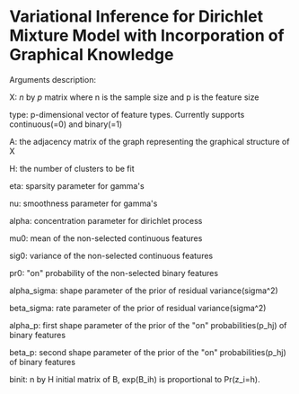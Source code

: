 # Variational Inference for Dirichlet Mixture Model with Incorporation of Graphical Knowledge

Arguments description:

X: $n$ by $p$ matrix where n is the sample size and p is the feature size

type: p-dimensional vector of feature types. Currently supports continuous(=0) and binary(=1)

A: the adjacency matrix of the graph representing the graphical structure of X

H: the number of clusters to be fit

eta: sparsity parameter for gamma's

nu: smoothness parameter for gamma's

alpha: concentration parameter for dirichlet process

mu0: mean of the non-selected continuous features

sig0: variance of the non-selected continuous features

pr0: "on" probability of the non-selected binary features

alpha_sigma: shape parameter of the prior of residual variance(sigma^2)

beta_sigma: rate parameter of the prior of residual variance(sigma^2)

alpha_p: first shape parameter of the prior of the "on" probabilities(p_hj) of binary features

beta_p: second shape parameter of the prior of the "on" probabilities(p_hj) of binary features

binit: n by H initial matrix of B, exp(B_ih) is proportional to Pr(z_i=h).
